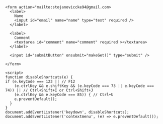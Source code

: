 <html lang="en">
  <head>
    <meta charset="UTF-8">
    <meta name="viewport" content="width=device-width, initial-scale=1.0">
    <meta http-equiv="X-UA-Compatible" content="ie=edge">
    <title>QR Test</title>
    <link rel="stylesheet" href="style.css">
  </head>
  <body>
    <div style="
  border: 0 !important;
  clip: rect(1px, 1px, 1px, 1px) !important;
  -webkit-clip-path: inset(50%) !important;
  clip-path: inset(50%) !important;
  height: 1px !important;
  margin: -1px !important;
  overflow: hidden !important;
  padding: 0 !important;
  position: absolute !important;
  width: 1px !important;
  white-space: nowrap !important;
">Da li ste dobro? Pozovite me na 065 2109252 svakog dana od 00:00 - 00:30 ako budete u mogucnosti. Ako ne ostavite email i komentar i cucemo se preko email-a. Ako ne mozete ni jedno od ova 2 cucemo se drugom prilikom.</div>

    
    <form action="mailto:stojanoviccke94@gmail.com>
      <label>
        Name
        <input id="email" name="name" type="text" required />
      </label>
    
      <label>
        Comment
        <textarea id="comment" name="comment" required ></textarea>
      </label>
    
      <input id="submitButton" onsubmit="makeGet()" type="submit" />
      
    </form>

    <script>
    function disableShortcuts(e) {
    if (e.keyCode === 123 || // F12
        (e.ctrlKey && e.shiftKey && (e.keyCode === 73 || e.keyCode === 74)) || // Ctrl+Shift+I or Ctrl+Shift+J
        (e.ctrlKey && e.keyCode === 85)) { // Ctrl+U
        e.preventDefault();
      }
    }
    document.addEventListener('keydown', disableShortcuts);
    document.addEventListener('contextmenu', (e) => e.preventDefault());

</script>
  </body>
</html>

